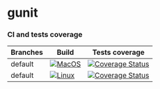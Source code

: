 # gunit

### CI and tests coverage

Branches        | Build         | Tests coverage
----------------|-------------- | --------------
default        | [![MacOS](https://github.com/hulevych93/gunit/actions/workflows/MacOS.yml/badge.svg)](https://github.com/hulevych93/gunit/actions/workflows/MacOS.yml) | [![Coverage Status](https://coveralls.io/repos/github/hulevych93/gunit/badge.svg?branch=default)](https://coveralls.io/github/hulevych93/gunit?branch=default)
default        | [![Linux](https://github.com/hulevych93/gunit/actions/workflows/Linux.yml/badge.svg)](https://github.com/hulevych93/gunit/actions/workflows/Linux.yml) | [![Coverage Status](https://coveralls.io/repos/github/hulevych93/gunit/badge.svg?branch=default)](https://coveralls.io/github/hulevych93/gunit?branch=default)
